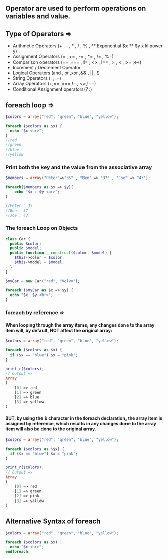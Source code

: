 ## Operator are used to perform operations on variables and value.

## Type of Operators =>

-   Arithmetic Operators (+ , - , \* , / , % , ** Exponential $x ** $y x ki power y)
-   Assignment Operators (= , += , -= , \*= , /= , %=)
-   Comparison operators (== ,=== , != , <> , !== , > , < , >= ,<=>)
-   Increment / Decrement Operator
-   Logical Operators (and , or ,xor ,&& , || , !)
-   String Operators (. , .=)
-   Array Operators (+,== ,===,!= , <>,!==)
-   Conditional Assignment operators(? :)

## foreach loop =>

```php
$colors = array("red", "green", "blue", "yellow");

foreach ($colors as $x) {
  echo "$x <br>";
}
//red
//green
//blue
//yellow
```

### Print both the key and the value from the associative array

```php
$members = array("Peter"=>"35" , "Ben" => "37" , "Joe" => "43");

foreach($members as $x => $y){
    echo "$x : $y <br>";
}

//Peter : 35
//Ben : 37
//Joe : 43
```

### The foreach Loop on Objects

```php
class Car {
  public $color;
  public $model;
  public function __construct($color, $model) {
    $this->color = $color;
    $this->model = $model;
  }
}

$myCar = new Car("red", "Volvo");

foreach ($myCar as $x => $y) {
  echo "$x: $y <br>";
}
```

### foreach by reference =>

#### When looping through the array items, any changes done to the array item will, by default, NOT affect the original array:

```php
$colors = array("red", "green", "blue", "yellow");

foreach ($colors as $x) {
  if ($x == "blue") $x = "pink";
}

print_r($colors);
// Output =>
Array
(
    [0] => red
    [1] => green
    [2] => blue
    [3] => yellow
)

```

#### BUT, by using the & character in the foreach declaration, the array item is assigned by reference, which results in any changes done to the array item will also be done to the original array.

```php
$colors = array("red", "green", "blue", "yellow");

foreach ($colors as &$x) {
  if ($x == "blue") $x = "pink";
}

print_r($colors);
// Output =>
Array
(
    [0] => red
    [1] => green
    [2] => pink
    [3] => yellow
)
```

## Alternative Syntax of foreach

```php
$colors = array("red", "green", "blue", "yellow");

foreach ($colors as $x) :
  echo "$x <br>";
endforeach;

```


